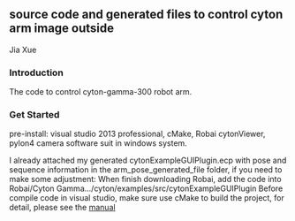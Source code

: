 ## source code and generated files to control cyton arm image outside

Jia Xue

###   Introduction

The code to control cyton-gamma-300 robot arm. 

### Get Started
pre-install: visual studio 2013 professional, cMake, Robai cytonViewer, pylon4 camera software suit in windows system.

I already attached my generated cytonExampleGUIPlugin.ecp with pose and sequence information in the arm_pose_generated_file folder, if you need to make some adjustment: When finish downloading Robai, add the code into Robai/Cyton Gamma.../cyton/examples/src/cytonExampleGUIPlugin
Before compile code in visual studio, make sure use cMake to build the project, for detail, please see the [manual](http://outgoing.energid.info/cyton/Documentation%20WIP/Doxygen%20Compiled/index.html)
